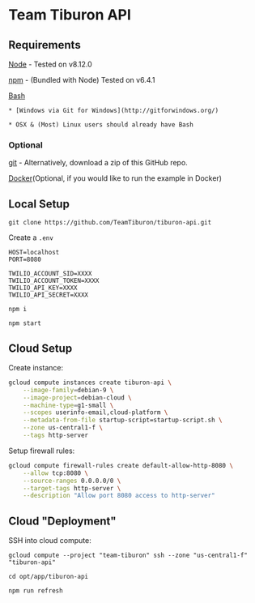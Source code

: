 # Team Tiburon API

## Requirements

[Node](https://nodejs.org/en/download/) - Tested on v8.12.0

[npm](https://www.npmjs.com/package/npm) - (Bundled with Node) Tested on v6.4.1

[Bash](https://www.gnu.org/software/bash/)

    * [Windows via Git for Windows](http://gitforwindows.org/)

    * OSX & (Most) Linux users should already have Bash

### Optional

[git](https://git-scm.com/downloads) - Alternatively, download a zip of this GitHub repo.

[Docker](https://docs.docker.com/installation/)(Optional, if you would like to run the example in Docker)

## Local Setup

`git clone https://github.com/TeamTiburon/tiburon-api.git`

Create a `.env`

```
HOST=localhost
PORT=8080

TWILIO_ACCOUNT_SID=XXXX
TWILIO_ACCOUNT_TOKEN=XXXX
TWILIO_API_KEY=XXXX
TWILIO_API_SECRET=XXXX
```

`npm i`

`npm start`

## Cloud Setup

Create instance:

```bash
gcloud compute instances create tiburon-api \
    --image-family=debian-9 \
    --image-project=debian-cloud \
    --machine-type=g1-small \
    --scopes userinfo-email,cloud-platform \
    --metadata-from-file startup-script=startup-script.sh \
    --zone us-central1-f \
    --tags http-server
```

Setup firewall rules:

```bash
gcloud compute firewall-rules create default-allow-http-8080 \
    --allow tcp:8080 \
    --source-ranges 0.0.0.0/0 \
    --target-tags http-server \
    --description "Allow port 8080 access to http-server"

```

## Cloud "Deployment"

SSH into cloud compute:

`gcloud compute --project "team-tiburon" ssh --zone "us-central1-f" "tiburon-api"`

`cd opt/app/tiburon-api`

`npm run refresh`
